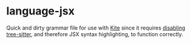# language-jsx
Quick and dirty grammar file for use with [Kite](https://kite.com/) since it requires [disabling](https://help.kite.com/article/80-why-do-i-need-to-turn-off-tree-sitter) [tree-sitter](https://tree-sitter.github.io/tree-sitter/), and therefore JSX syntax highlighting, to function correctly.
